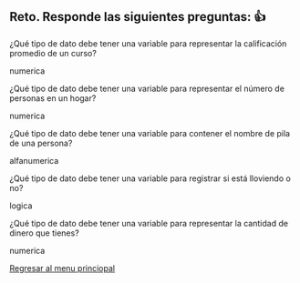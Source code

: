 ## Reto. Responde las siguientes preguntas: 👍
¿Qué tipo de dato debe tener una variable para representar la calificación promedio de un
curso?

numerica

¿Qué tipo de dato debe tener una variable para representar el número de personas en un
hogar?

numerica

¿Qué tipo de dato debe tener una variable para contener el nombre de pila de una persona?

alfanumerica

¿Qué tipo de dato debe tener una variable para registrar si está lloviendo o no?

 logica

¿Qué tipo de dato debe tener una variable para representar la cantidad de dinero que
tienes?

numerica

[Regresar al menu princiopal](https://github.com/escuelaDeCodigoMargaritaMaza/escuela_de_codigo/tree/main/PENSAMIENTO_COMPUTACIONAL)

